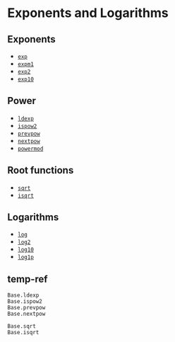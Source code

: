 # Exponents and Logarithms

## Exponents
- [`exp`](@ref)
- [`expm1`](@ref)
- [`exp2`](@ref)
- [`exp10`](@ref)

## Power
- [`ldexp`](@ref)
- [`ispow2`](@ref)
- [`prevpow`](@ref)
- [`nextpow`](@ref)
- [`powermod`](@ref)

## Root functions
- [`sqrt`](@ref)
- [`isqrt`](@ref)

## Logarithms
- [`log`](@ref)
- [`log2`](@ref)
- [`log10`](@ref)
- [`log1p`](@ref)


## temp-ref
```@docs
Base.ldexp
Base.ispow2
Base.prevpow
Base.nextpow

Base.sqrt
Base.isqrt
```
